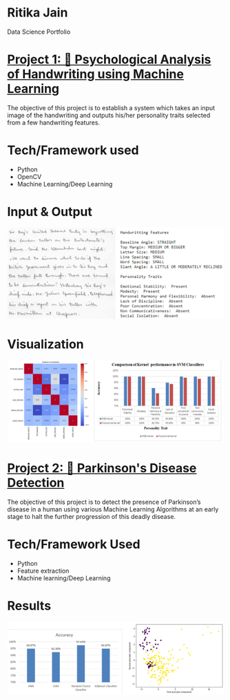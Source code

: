 # Ritika Jain 
Data Science Portfolio


# [Project 1: 🧠 Psychological Analysis of Handwriting using Machine Learning](https://github.com/HarshSingh-01/Handwriting-Analysis-using-Machine-Learning)
The objective of this project is to establish a system which takes an input image of the handwriting and outputs his/her personality traits selected from a few handwriting features.

# Tech/Framework used
- Python
- OpenCV
- Machine Learning/Deep Learning

# Input & Output
![](/images/I-O.PNG)

# Visualization
![](/images/results.PNG)  


# [Project 2: 🧠 Parkinson's Disease Detection](https://github.com/Ritikajain18/Parkinson-s-Disease-Detection)
The objective of this project is to detect the presence of Parkinson’s disease in a human using various Machine Learning Algorithms at an early stage to halt the further progression of this deadly disease.

# Tech/Framework Used
- Python
- Feature extraction
- Machine learning/Deep Learning

# Results
![](/images/result2.PNG) 
